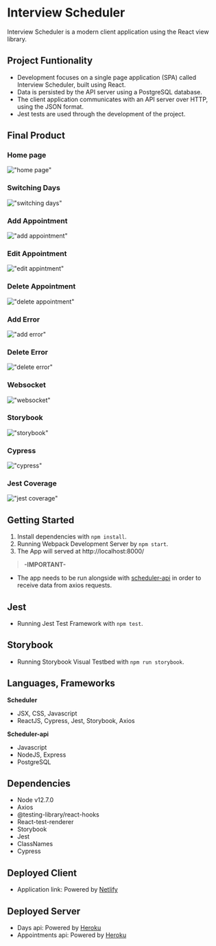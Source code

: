 # Interview Scheduler

Interview Scheduler is a modern client application using the React view library.

## Project Funtionality

- Development focuses on a single page application (SPA) called Interview Scheduler, built using React.
- Data is persisted by the API server using a PostgreSQL database.
- The client application communicates with an API server over HTTP, using the JSON format.
- Jest tests are used through the development of the project.

## Final Product

### Home page

!["home page"](https://github.com/taejin5314/scheduler/blob/master/docs/home.png)

### Switching Days

!["switching days"](https://github.com/taejin5314/scheduler/blob/master/docs/switch-days.gif)

### Add Appointment

!["add appointment"](https://github.com/taejin5314/scheduler/blob/master/docs/add-appointment.gif)

### Edit Appointment

!["edit appintment"](https://github.com/taejin5314/scheduler/blob/master/docs/edit-appointment.gif)

### Delete Appointment

!["delete appointment"](https://github.com/taejin5314/scheduler/blob/master/docs/delete-appointment.gif)

### Add Error

!["add error"](https://github.com/taejin5314/scheduler/blob/master/docs/add-error.gif)

### Delete Error

!["delete error"](https://github.com/taejin5314/scheduler/blob/master/docs/delete-error.gif)

### Websocket

!["websocket"](https://github.com/taejin5314/scheduler/blob/master/docs/websocket.gif)

### Storybook

!["storybook"](https://github.com/taejin5314/scheduler/blob/master/docs/storybook.gif)

### Cypress

!["cypress"](https://github.com/taejin5314/scheduler/blob/master/docs/cypress.gif)

### Jest Coverage

!["jest coverage"](https://github.com/taejin5314/scheduler/blob/master/docs/jest-coverage.png)

## Getting Started

1. Install dependencies with `npm install`.
2. Running Webpack Development Server by `npm start`.
3. The App will served at http://localhost:8000/

> **-IMPORTANT-**

- The app needs to be run alongside with [scheduler-api](https://github.com/taejin5314/scheduler-api) in order to receive data from axios requests.

## Jest

- Running Jest Test Framework with `npm test`.

## Storybook

- Running Storybook Visual Testbed with `npm run storybook`.

## Languages, Frameworks

**Scheduler**

- JSX, CSS, Javascript
- ReactJS, Cypress, Jest, Storybook, Axios

**Scheduler-api**

- Javascript
- NodeJS, Express
- PostgreSQL

## Dependencies

- Node v12.7.0
- Axios
- @testing-library/react-hooks
- React-test-renderer
- Storybook
- Jest
- ClassNames
- Cypress

## Deployed Client

- Application link: Powered by [Netlify](https://trusting-brattain-cd73c9.netlify.app/)

## Deployed Server

- Days api: Powered by [Heroku](https://scheduler-taejin5314.herokuapp.com/api/days)
- Appointments api: Powered by [Heroku](https://scheduler-taejin5314.herokuapp.com/api/appointments)
